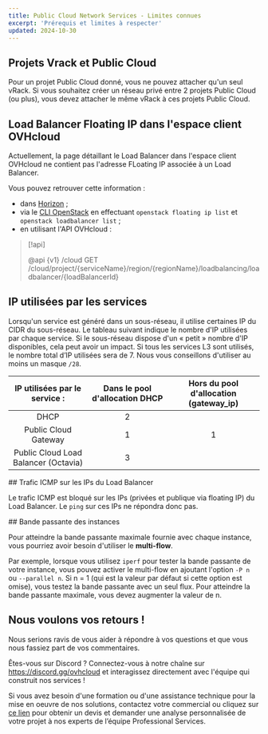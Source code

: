 ```yaml
---
title: Public Cloud Network Services - Limites connues
excerpt: 'Prérequis et limites à respecter'
updated: 2024-10-30
---
```


## Projets Vrack et Public Cloud

Pour un projet Public Cloud donné, vous ne pouvez attacher qu'un seul vRack. Si vous souhaitez créer un réseau privé entre 2 projets Public Cloud (ou plus), vous devez attacher le même vRack à ces projets Public Cloud.

## Load Balancer Floating IP dans l'espace client OVHcloud

Actuellement, la page détaillant le Load Balancer dans l'espace client OVHcloud ne contient pas l'adresse FLoating IP associée à un Load Balancer.

Vous pouvez retrouver cette information :

- dans [Horizon](/pages/public_cloud/compute/introducing_horizon) ;
- via le [CLI OpenStack](/pages/public_cloud/compute/prepare_the_environment_for_using_the_openstack_api) en effectuant `openstack floating ip list` et `openstack loadbalancer list` ;
- en utilisant l'API OVHcloud :

> [!api]
>
> @api {v1} /cloud GET /cloud/project/{serviceName}/region/{regionName}/loadbalancing/loadbalancer/{loadBalancerId}
>

## IP utilisées par les services

Lorsqu'un service est généré dans un sous-réseau, il utilise certaines IP du CIDR du sous-réseau. Le tableau suivant indique le nombre d'IP utilisées par chaque service. Si le sous-réseau dispose d'un « petit » nombre d'IP disponibles, cela peut avoir un impact. Si tous les services L3 sont utilisés, le nombre total d’IP utilisées sera de 7. Nous vous conseillons d'utiliser au moins un masque `/28`.

| IP utilisées par le service :| Dans le pool d'allocation DHCP | Hors du pool d'allocation (gateway_ip) |
| :---: | :---: | :---: |
| DHCP | 2 | |
| Public Cloud Gateway | 1 | 1 |
| Public Cloud Load Balancer (Octavia) | 3 | |

## Trafic ICMP sur les IPs du Load Balancer

Le trafic ICMP est bloqué sur les IPs (privées et publique via floating IP) du Load Balancer. Le `ping` sur ces IPs ne répondra donc pas.

## Bande passante des instances

Pour atteindre la bande passante maximale fournie avec chaque instance, vous pourriez avoir besoin d'utiliser le **multi-flow**.

Par exemple, lorsque vous utilisez `iperf` pour tester la bande passante de votre instance, vous pouvez activer le multi-flow en ajoutant l'option `-P n` ou `--parallel n`. Si n = 1 (qui est la valeur par défaut si cette option est omise), vous testez la bande passante avec un seul flux. Pour atteindre la bande passante maximale, vous devez augmenter la valeur de n.

## Nous voulons vos retours !

Nous serions ravis de vous aider à répondre à vos questions et que vous nous fassiez part de vos commentaires.

Êtes-vous sur Discord ? Connectez-vous à notre chaîne sur <https://discord.gg/ovhcloud> et interagissez directement avec l'équipe qui construit nos services !

Si vous avez besoin d'une formation ou d'une assistance technique pour la mise en oeuvre de nos solutions, contactez votre commercial ou cliquez sur [ce lien](/links/professional-services) pour obtenir un devis et demander une analyse personnalisée de votre projet à nos experts de l’équipe Professional Services.
